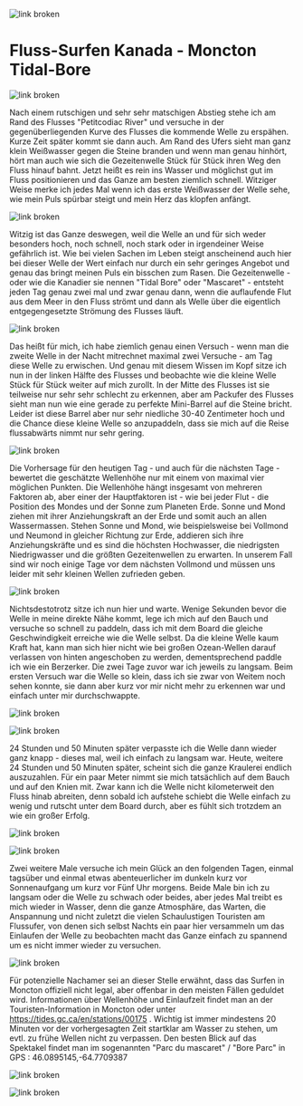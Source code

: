 ![link broken](../../../../../../mediaLibrary/posts/2023/canada-kanada/24_07_tidal_bore_river_surfing_moncton/windsurf-stormy-stories-surf-travel-blog-fluss-surfen-river-surfing-rapid-surfing-tidal-bore-gezeiten-surfen-mascaret-bay-of-fundy-moncton-canada-kanada-new-brunswick-panamerica-weltreise-roadtrip-WM-90p-DSC04308_mod.jpg)
# Fluss-Surfen Kanada - Moncton Tidal-Bore

![link broken](../../../../../../mediaLibrary/posts/2023/canada-kanada/24_07_tidal_bore_river_surfing_moncton/windsurf-stormy-stories-surf-travel-blog-fluss-surfen-river-surfing-rapid-surfing-tidal-bore-gezeiten-surfen-mascaret-bay-of-fundy-moncton-canada-kanada-new-brunswick-panamerica-weltreise-roadtrip-WM-90p-DSC04291.jpg)

Nach einem rutschigen und sehr sehr matschigen Abstieg stehe ich am Rand des Flusses "Petitcodiac River" und versuche in der gegenüberliegenden Kurve des Flusses die kommende Welle zu erspähen.
Kurze Zeit später kommt sie dann auch. Am Rand des Ufers sieht man ganz klein Weißwasser gegen die Steine branden und wenn man genau hinhört, hört man auch wie sich die Gezeitenwelle Stück für Stück ihren Weg den Fluss hinauf bahnt. Jetzt heißt es rein ins Wasser und möglichst gut im Fluss positionieren und das Ganze am besten ziemlich schnell. Witziger Weise merke ich jedes Mal wenn ich das erste Weißwasser der Welle sehe, wie mein Puls spürbar steigt und mein Herz das klopfen anfängt.

![link broken](../../../../../../mediaLibrary/posts/2023/canada-kanada/24_07_tidal_bore_river_surfing_moncton/windsurf-stormy-stories-surf-travel-blog-fluss-surfen-river-surfing-rapid-surfing-tidal-bore-gezeiten-surfen-mascaret-bay-of-fundy-moncton-canada-kanada-new-brunswick-panamerica-weltreise-roadtrip-WM-90p-DSC04168_mod.jpg)

Witzig ist das Ganze deswegen, weil die Welle an und für sich weder besonders hoch, noch schnell, noch stark oder in irgendeiner Weise gefährlich ist. Wie bei vielen Sachen im Leben steigt anscheinend auch hier bei dieser Welle der Wert einfach nur durch ein sehr geringes Angebot und genau das bringt meinen Puls ein bisschen zum Rasen.
Die Gezeitenwelle - oder wie die Kanadier sie nennen "Tidal Bore" oder "Mascaret" - entsteht jeden Tag genau zwei mal und zwar genau dann, wenn die auflaufende Flut aus dem Meer in den Fluss strömt und dann als Welle über die eigentlich entgegengesetzte Strömung des Flusses läuft.

![link broken](../../../../../../mediaLibrary/posts/2023/canada-kanada/24_07_tidal_bore_river_surfing_moncton/windsurf-stormy-stories-surf-travel-blog-fluss-surfen-river-surfing-rapid-surfing-tidal-bore-gezeiten-surfen-mascaret-bay-of-fundy-moncton-canada-kanada-new-brunswick-panamerica-weltreise-roadtrip-WM-90p-DSC04432.jpg)

Das heißt für mich, ich habe ziemlich genau einen Versuch - wenn man die zweite Welle in der Nacht mitrechnet maximal zwei Versuche - am Tag diese Welle zu erwischen. Und genau mit diesem Wissen im Kopf sitze ich nun in der linken Hälfte des Flusses und beobachte wie die kleine Welle Stück für Stück weiter auf mich zurollt. In der Mitte des Flusses ist sie teilweise nur sehr sehr schlecht zu erkennen, aber am Packufer des Flusses sieht man nun wie eine gerade zu perfekte Mini-Barrel auf die Steine bricht.
Leider ist diese Barrel aber nur sehr niedliche 30-40 Zentimeter hoch und die Chance diese kleine Welle so anzupaddeln, dass sie mich auf die Reise flussabwärts nimmt nur sehr gering.

![link broken](../../../../../../mediaLibrary/posts/2023/canada-kanada/24_07_tidal_bore_river_surfing_moncton/windsurf-stormy-stories-surf-travel-blog-fluss-surfen-river-surfing-rapid-surfing-tidal-bore-gezeiten-surfen-mascaret-bay-of-fundy-moncton-canada-kanada-new-brunswick-panamerica-weltreise-roadtrip-WM-90p-DSC04320_mod.jpg)

Die Vorhersage für den heutigen Tag - und auch für die nächsten Tage - bewertet die geschätzte Wellenhöhe nur mit einem von maximal vier möglichen Punkten. Die Wellenhöhe hängt insgesamt von mehreren Faktoren ab, aber einer der Hauptfaktoren ist - wie bei jeder Flut - die Position des Mondes und der Sonne zum Planeten Erde. Sonne und Mond ziehen mit ihrer Anziehungskraft an der Erde und somit auch an allen Wassermassen. Stehen Sonne und Mond, wie beispielsweise bei Vollmond und Neumond in gleicher Richtung zur Erde, addieren sich ihre Anziehungskräfte und es sind die höchsten Hochwasser, die niedrigsten Niedrigwasser und die größten Gezeitenwellen zu erwarten. In unserem Fall sind wir noch einige Tage vor dem nächsten Vollmond und müssen uns leider mit sehr kleinen Wellen zufrieden geben.

![link broken](../../../../../../mediaLibrary/posts/2023/canada-kanada/24_07_tidal_bore_river_surfing_moncton/windsurf-stormy-stories-surf-travel-blog-fluss-surfen-river-surfing-rapid-surfing-tidal-bore-gezeiten-surfen-mascaret-bay-of-fundy-moncton-canada-kanada-new-brunswick-panamerica-weltreise-roadtrip-WM-90p-DSC04417.jpg)

Nichtsdestotrotz sitze ich nun hier und warte. Wenige Sekunden bevor die Welle in meine direkte Nähe kommt, lege ich mich auf den Bauch und versuche so schnell zu paddeln, dass ich mit dem Board die gleiche Geschwindigkeit erreiche wie die Welle selbst. Da die kleine Welle kaum Kraft hat, kann man sich hier nicht wie bei großen Ozean-Wellen darauf verlassen von hinten angeschoben zu werden,  dementsprechend paddle ich wie ein Berzerker.
Die zwei Tage zuvor war ich jeweils zu langsam. Beim ersten Versuch war die Welle so klein, dass ich sie zwar von Weitem noch sehen konnte, sie dann aber kurz vor mir nicht mehr zu erkennen war und einfach unter mir durchschwappte.

![link broken](../../../../../../mediaLibrary/posts/2023/canada-kanada/24_07_tidal_bore_river_surfing_moncton/windsurf-stormy-stories-surf-travel-blog-fluss-surfen-river-surfing-rapid-surfing-tidal-bore-gezeiten-surfen-mascaret-bay-of-fundy-moncton-canada-kanada-new-brunswick-panamerica-weltreise-roadtrip-WM-90p-DSC04210_mod.jpg)

![link broken](../../../../../../mediaLibrary/posts/2023/canada-kanada/24_07_tidal_bore_river_surfing_moncton/windsurf-stormy-stories-surf-travel-blog-fluss-surfen-river-surfing-rapid-surfing-tidal-bore-gezeiten-surfen-mascaret-bay-of-fundy-moncton-canada-kanada-new-brunswick-panamerica-weltreise-roadtrip-WM-90p-DSC04225_mod.jpg)

24 Stunden und 50 Minuten später verpasste ich die Welle dann wieder ganz knapp - dieses mal, weil ich einfach zu langsam war. Heute, weitere 24 Stunden und 50 Minuten später, scheint sich die ganze Kraulerei endlich auszuzahlen. Für ein paar Meter nimmt sie mich tatsächlich auf dem Bauch und auf den Knien mit. Zwar kann ich die Welle nicht kilometerweit den Fluss hinab abreiten, denn sobald ich aufstehe schiebt die Welle einfach zu wenig und rutscht unter dem Board durch, aber es fühlt sich trotzdem an wie ein großer Erfolg.

![link broken](../../../../../../mediaLibrary/posts/2023/canada-kanada/24_07_tidal_bore_river_surfing_moncton/windsurf-stormy-stories-surf-travel-blog-fluss-surfen-river-surfing-rapid-surfing-tidal-bore-gezeiten-surfen-mascaret-bay-of-fundy-moncton-canada-kanada-new-brunswick-panamerica-weltreise-roadtrip-WM-90p-DSC04357_mod.jpg)

![link broken](../../../../../../mediaLibrary/posts/2023/canada-kanada/24_07_tidal_bore_river_surfing_moncton/windsurf-stormy-stories-surf-travel-blog-fluss-surfen-river-surfing-rapid-surfing-tidal-bore-gezeiten-surfen-mascaret-bay-of-fundy-moncton-canada-kanada-new-brunswick-panamerica-weltreise-roadtrip-WM-90p-DSC04359_2_mod.jpg)

Zwei weitere Male versuche ich mein Glück an den folgenden Tagen, einmal tagsüber und einmal etwas abenteuerlicher im dunkeln kurz vor Sonnenaufgang um kurz vor Fünf Uhr morgens. Beide Male bin ich zu langsam oder die Welle zu schwach oder beides, aber jedes Mal treibt es mich wieder in Wasser, denn die ganze Atmosphäre, das Warten, die Anspannung und nicht zuletzt die vielen Schaulustigen Touristen am Flussufer, von denen sich selbst Nachts ein paar hier versammeln um das Einlaufen der Welle zu beobachten macht das Ganze einfach zu spannend um es nicht immer wieder zu versuchen.

![link broken](../../../../../../mediaLibrary/posts/2023/canada-kanada/24_07_tidal_bore_river_surfing_moncton/windsurf-stormy-stories-surf-travel-blog-fluss-surfen-river-surfing-rapid-surfing-tidal-bore-gezeiten-surfen-mascaret-bay-of-fundy-moncton-canada-kanada-new-brunswick-panamerica-weltreise-roadtrip-WM-90p-DSC04421.jpg)

Für potenzielle Nachamer sei an dieser Stelle erwähnt, dass das Surfen in Moncton offiziell nicht legal, aber offenbar in den meisten Fällen geduldet wird.
Informationen über Wellenhöhe und Einlaufzeit findet man an der Touristen-Information in Moncton oder unter https://tides.gc.ca/en/stations/00175 . Wichtig ist immer mindestens 20 Minuten vor der vorhergesagten Zeit startklar am Wasser zu stehen, um evtl. zu frühe Wellen nicht zu verpassen. Den besten Blick auf das Spektakel findet man im sogenannten "Parc du mascaret" / "Bore Parc" in GPS :  46.0895145,-64.7709387

![link broken](../../../../../../mediaLibrary/posts/2023/canada-kanada/24_07_tidal_bore_river_surfing_moncton/windsurf-stormy-stories-surf-travel-blog-fluss-surfen-river-surfing-rapid-surfing-tidal-bore-gezeiten-surfen-mascaret-bay-of-fundy-moncton-canada-kanada-new-brunswick-panamerica-weltreise-roadtrip-WM-90p-DSC04445.jpg)

![link broken](../../../../../../mediaLibrary/posts/2023/canada-kanada/24_07_tidal_bore_river_surfing_moncton/windsurf-stormy-stories-surf-travel-blog-fluss-surfen-river-surfing-rapid-surfing-tidal-bore-gezeiten-surfen-mascaret-bay-of-fundy-moncton-canada-kanada-new-brunswick-panamerica-weltreise-roadtrip-WM-90p-DSC04450_mod.jpg)
